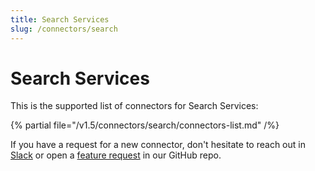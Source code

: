 ```yaml
---
title: Search Services
slug: /connectors/search
---
```


# Search Services

This is the supported list of connectors for Search Services:

{% partial file="/v1.5/connectors/search/connectors-list.md" /%}

If you have a request for a new connector, don't hesitate to reach out in [Slack](https://slack.meta-mart.org/) or
open a [feature request](https://github.com/meta-mart/MetaMart/issues/new/choose) in our GitHub repo.
